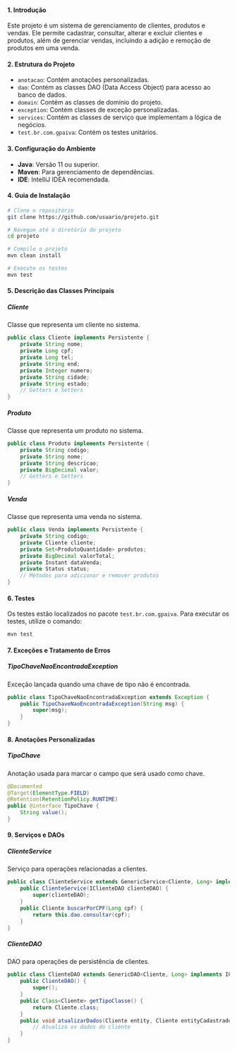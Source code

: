 #### 1. Introdução

Este projeto é um sistema de gerenciamento de clientes, produtos e vendas. Ele permite cadastrar, consultar, alterar e excluir clientes e produtos, além de gerenciar vendas, incluindo a adição e remoção de produtos em uma venda.

#### 2. Estrutura do Projeto

- `anotacao`: Contém anotações personalizadas.
- `dao`: Contém as classes DAO (Data Access Object) para acesso ao banco de dados.
- `domain`: Contém as classes de domínio do projeto.
- `exception`: Contém classes de exceção personalizadas.
- `services`: Contém as classes de serviço que implementam a lógica de negócios.
- `test.br.com.gpaiva`: Contém os testes unitários.

#### 3. Configuração do Ambiente

- **Java**: Versão 11 ou superior.
- **Maven**: Para gerenciamento de dependências.
- **IDE**: IntelliJ IDEA recomendada.

#### 4. Guia de Instalação

```bash
# Clone o repositório
git clone https://github.com/usuario/projeto.git

# Navegue até o diretório do projeto
cd projeto

# Compile o projeto
mvn clean install

# Execute os testes
mvn test
```

#### 5. Descrição das Classes Principais

##### Cliente

Classe que representa um cliente no sistema.

```java
public class Cliente implements Persistente {
    private String nome;
    private Long cpf;
    private Long tel;
    private String end;
    private Integer numero;
    private String cidade;
    private String estado;
    // Getters e Setters
}
```

##### Produto

Classe que representa um produto no sistema.

```java
public class Produto implements Persistente {
    private String codigo;
    private String nome;
    private String descricao;
    private BigDecimal valor;
    // Getters e Setters
}
```

##### Venda

Classe que representa uma venda no sistema.

```java
public class Venda implements Persistente {
    private String codigo;
    private Cliente cliente;
    private Set<ProdutoQuantidade> produtos;
    private BigDecimal valorTotal;
    private Instant dataVenda;
    private Status status;
    // Métodos para adicionar e remover produtos
}
```

#### 6. Testes

Os testes estão localizados no pacote `test.br.com.gpaiva`. Para executar os testes, utilize o comando:

```bash
mvn test
```

#### 7. Exceções e Tratamento de Erros

##### TipoChaveNaoEncontradaException

Exceção lançada quando uma chave de tipo não é encontrada.

```java
public class TipoChaveNaoEncontradaException extends Exception {
    public TipoChaveNaoEncontradaException(String msg) {
        super(msg);
    }
}
```

#### 8. Anotações Personalizadas

##### TipoChave

Anotação usada para marcar o campo que será usado como chave.

```java
@Documented
@Target(ElementType.FIELD)
@Retention(RetentionPolicy.RUNTIME)
public @interface TipoChave {
    String value();
}
```

#### 9. Serviços e DAOs

##### ClienteService

Serviço para operações relacionadas a clientes.

```java
public class ClienteService extends GenericService<Cliente, Long> implements IClienteService {
    public ClienteService(IClienteDAO clienteDAO) {
        super(clienteDAO);
    }
    public Cliente buscarPorCPF(Long cpf) {
        return this.dao.consultar(cpf);
    }
}
```

##### ClienteDAO

DAO para operações de persistência de clientes.

```java
public class ClienteDAO extends GenericDAO<Cliente, Long> implements IClienteDAO {
    public ClienteDAO() {
        super();
    }
    public Class<Cliente> getTipoClasse() {
        return Cliente.class;
    }
    public void atualizarDados(Cliente entity, Cliente entityCadastrado) {
        // Atualiza os dados do cliente
    }
}
```

